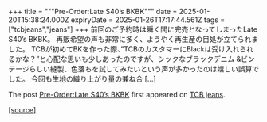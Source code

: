 +++
title = """Pre-Order:Late S40’s BKBK"""
date = 2025-01-20T15:38:24.000Z
expiryDate = 2025-01-26T17:17:44.561Z
tags = ["tcbjeans","jeans"]
+++
前回のご予約時は瞬く間に完売となってしまったLate S40’s BKBK。 再販希望の声も非常に多く、ようやく再生産の目処が立てられました。 TCBが初めてBKを作った際、”TCBのカスタマーにBlackは受け入れられるかな？”と心配な思いも少しあったのですが、シックなブラックデニム &ビンテージらしい縫製、色落ちを試してみたいという声が多かったのは嬉しい誤算でした。 今回も生地の織り上がり量の兼ね合 \[…\]

The post [Pre-Order:Late S40’s BKBK](http://tcbjeans.com/2025/01/21/50882) first appeared on [TCB jeans](http://tcbjeans.com).

[[source]](http://tcbjeans.com/2025/01/21/50882)
